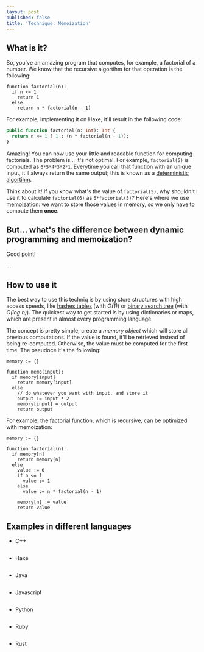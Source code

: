 ```yaml
---
layout: post
published: false
title: 'Technique: Memoization'
---
```

## What is it?

So, you've an amazing program that computes, for example, a factorial of a number. We know that the recursive algortihm for that operation is the following:

````
function factorial(n):
  if n <= 1
    return 1
  else
    return n * factorial(n - 1)
````

For example, implementing it on Haxe, it'll result in the following code:

````haxe
public function factorial(n: Int): Int {
  return n <= 1 ? 1 : (n * factorial(n - 1));
}
````

Amazing! You can now use your little and readable function for computing factorials. The problem is... It's not optimal. For example, `factorial(5)` is computed as `6*5*4*3*2*1`. Everytime you call that function with an unique input, it'll always return the same output; this is known as a [deterministic algortihm](https://en.wikipedia.org/wiki/Deterministic_algorithm).

Think about it! If you know what's the value of `factorial(5)`, why shouldn't I use it to calculate `factorial(6)` as `6*factorial(5)`? Here's where we use [memoization](https://en.wikipedia.org/wiki/Memoization): we want to store those values in memory, so we only have to compute them **once**.

## But... what's the difference between dynamic programming and memoization?

Good point!

...

## How to use it

The best way to use this techniq is by using store structures with high access speeds, like [hashes tables](https://en.wikipedia.org/wiki/Hash_table) (with *O(1)*) or [binary search tree](https://en.wikipedia.org/wiki/Binary_search_tree) (with *O(log n)*). The quickest way to get started is by using dictionaries or maps, which are present in almost every programming language.

The concept is pretty simple; create a *memory object* which will store all previous computations. If the value is found, it'll be retrieved instead of being re-computed. Otherwise, the value must be computed for the first time. The pseudoce it's the following:

````
memory := {}

function memo(input):
  if memory[input]
    return memory[input]
  else
    // do whatever you want with input, and store it
    output := input * 2
    memory[input] = output
    return output
````

For example, the factorial function, which is recursive, can be optimized with memoization:

````
memory := {}

function factorial(n):
  if memory[n]
    return memory[n]
  else
    value := 0
    if n <= 1
      value := 1
    else
      value := n * factorial(n - 1)
    
    memory[n] := value
    return value
````

## Examples in different languages

- C++

````cpp
````

- Haxe

````haxe
````

- Java

````java
````

- Javascript

````javascript
````

- Python

````pythom
````

- Ruby

````ruby
````

- Rust

````rust
````


